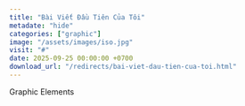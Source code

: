 ```yaml
---
title: "Bài Viết Đầu Tiên Của Tôi"
metadate: "hide"
categories: ["graphic"]
image: "/assets/images/iso.jpg"
visit: "#"
date: 2025-09-25 00:00:00 +0700
download_url: "/redirects/bai-viet-dau-tien-cua-toi.html"
---
```

Graphic Elements

